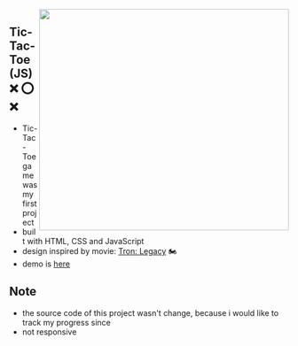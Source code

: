 <img src="https://user-images.githubusercontent.com/102720711/203524616-7bc29824-6b48-42a4-be24-17cf880fa9c2.png" width="450" height="400" align="right" /> 

## Tic-Tac-Toe (JS) :x: :o: :x:

- Tic-Tac-Toe game was my first project
- built with HTML, CSS and JavaScript
- design inspired by movie: [Tron: Legacy](https://www.imdb.com/title/tt1104001/) :motorcycle:
- demo is [here](https://celebrated-speculoos-2d5b5c.netlify.app)

## Note 
- the source code of this project wasn't change, because i would like to track my progress since 
- not responsive
